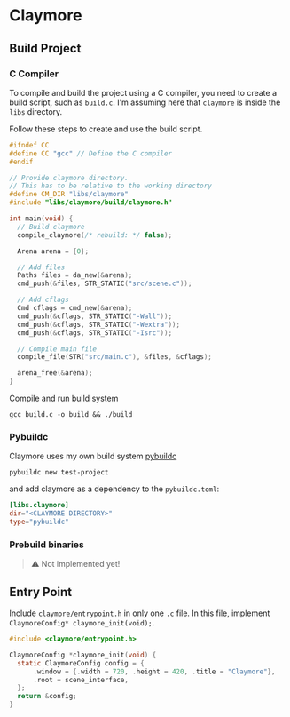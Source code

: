 # Claymore

## Build Project

### C Compiler

To compile and build the project using a C compiler, you need to create a build script, such as `build.c`. 
I'm assuming here that `claymore` is inside the `libs` directory.

Follow these steps to create and use the build script.
```c
#ifndef CC
#define CC "gcc" // Define the C compiler
#endif

// Provide claymore directory.
// This has to be relative to the working directory
#define CM_DIR "libs/claymore"
#include "libs/claymore/build/claymore.h"

int main(void) {
  // Build claymore
  compile_claymore(/* rebuild: */ false); 

  Arena arena = {0};

  // Add files
  Paths files = da_new(&arena);
  cmd_push(&files, STR_STATIC("src/scene.c"));

  // Add cflags
  Cmd cflags = cmd_new(&arena);
  cmd_push(&cflags, STR_STATIC("-Wall"));
  cmd_push(&cflags, STR_STATIC("-Wextra"));
  cmd_push(&cflags, STR_STATIC("-Isrc"));

  // Compile main file
  compile_file(STR("src/main.c"), &files, &cflags);

  arena_free(&arena);
}
```

Compile and run build system
```terminal
gcc build.c -o build && ./build
```

### Pybuildc

Claymore uses my own build system [pybuildc](https://github.com/Code-Nycticebus/pybuildc)

```
pybuildc new test-project
```

and add claymore as a dependency to the `pybuildc.toml`:

```toml
[libs.claymore]
dir="<CLAYMORE DIRECTORY>" 
type="pybuildc"
```

### Prebuild binaries

> :warning: Not implemented yet!


## Entry Point

Include `claymore/entrypoint.h` in only one  `.c` file. In this file, implement `ClaymoreConfig* claymore_init(void);`. 

```c
#include <claymore/entrypoint.h>

ClaymoreConfig *claymore_init(void) {
  static ClaymoreConfig config = {
      .window = {.width = 720, .height = 420, .title = "Claymore"},
      .root = scene_interface,
  };
  return &config;
}
```

